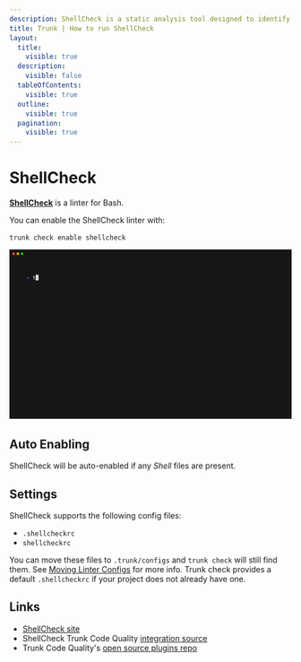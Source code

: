 ```yaml
---
description: ShellCheck is a static analysis tool designed to identify and report syntax errors and potential issues in shell scripts
title: Trunk | How to run ShellCheck
layout:
  title:
    visible: true
  description:
    visible: false
  tableOfContents:
    visible: true
  outline:
    visible: true
  pagination:
    visible: true
---
```


# ShellCheck

[**ShellCheck**](https://www.shellcheck.net/) is a linter for Bash.

You can enable the ShellCheck linter with:

```shell
trunk check enable shellcheck
```
![shellcheck example output](./shellcheck.gif)
## Auto Enabling

ShellCheck will be auto-enabled if any *Shell* files are present.

## Settings

ShellCheck supports the following config files:
* `.shellcheckrc`
* `shellcheckrc`

You can move these files to `.trunk/configs` and `trunk check` will still find them. See [Moving Linter Configs](..#moving-linter-configs) for more info.
Trunk check provides a default `.shellcheckrc` if your project does not already have one.



## Links

- [ShellCheck site](https://www.shellcheck.net/)
- ShellCheck Trunk Code Quality [integration source](https://github.com/trunk-io/plugins/tree/main/linters/shellcheck)
- Trunk Code Quality's [open source plugins repo](https://github.com/trunk-io/plugins/tree/main)
